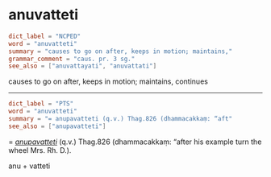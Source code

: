 # anuvatteti

``` toml
dict_label = "NCPED"
word = "anuvatteti"
summary = "causes to go on after, keeps in motion; maintains,"
grammar_comment = "caus. pr. 3 sg."
see_also = ["anuvattayati", "anuvattati"]
```

causes to go on after, keeps in motion; maintains, continues

--------------------

``` toml
dict_label = "PTS"
word = "anuvatteti"
summary = "= anupavatteti (q.v.) Thag.826 (dhammacakkaṃ: “aft"
see_also = ["anupavatteti"]
```

= *[anupavatteti](anupavatteti.md)* (q.v.) Thag.826 (dhammacakkaṃ: “after his example turn the wheel Mrs. Rh. D.).

anu \+ vatteti


